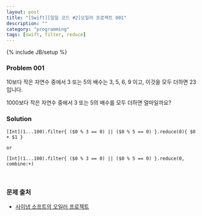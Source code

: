 ```yaml
---
layout: post
title: "[Swift][일일 코드 #2]오일러 프로젝트 001"
description: ""
category: "programming"
tags: [swift, filter, reduce]
---
```

{% include JB/setup %}

### Problem 001

10보다 작은 자연수 중에서 3 또는 5의 배수는 3, 5, 6, 9 이고, 이것을 모두 더하면 23입니다.

1000보다 작은 자연수 중에서 3 또는 5의 배수를 모두 더하면 얼마일까요?

### Solution

	[Int](1...100).filter{ ($0 % 3 == 0) || ($0 % 5 == 0) }.reduce(0){ $0 + $1 }

	or

	[Int](1...100).filter{ ($0 % 3 == 0) || ($0 % 5 == 0) }.reduce(0, combine:+)

<br/>

### 문제 출처

* [사이냅 소프트의 오일러 프로젝트](http://euler.synap.co.kr/prob_detail.php?id=1)